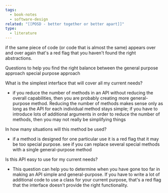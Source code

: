 ```yaml
---
tags:
  - book-notes
  - software-design
related: "[[POSD - better together or better apart]]"
type:
  - literature
---
```


if the same piece of code (or code that is almost the same) appears over and over again that's a red flag that you haven't found the right abstractions.

Questions to help you find the right balance between the general purpose approach special purpose approach

What is the simplest interface that will cover all my current needs?

- if you reduce the number of methods in an API without reducing the overall capabilities, then you are probably creating more general-purpose method. Reducing the number of methods makes sense only as long as the API for each individual method stays simple; if you have to introduce lots of additional arguments in order to reduce the number of methods, then you may not really be simplifying things

In how many situations will this method be used?

- if a method is designed for one particular use it is a red flag that it may be too special purpose. see if you can replace several special methods with a single general-purpose method

Is this API easy to use for my current needs?

- This question can help you to determine when you have gone too far in making an API simple and general-purpose. If you have to write a lot of additional code to use a class for your current purpose, that's a red flag that the interface doesn't provide the right functionality.